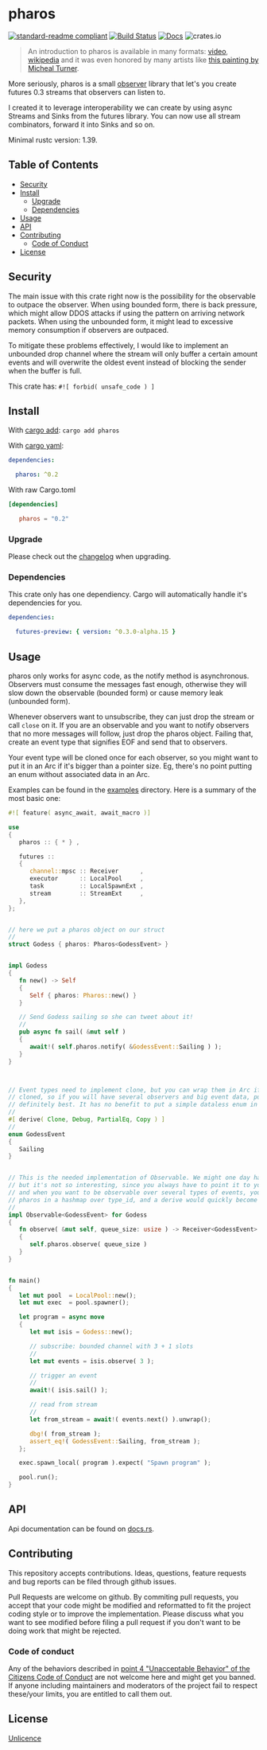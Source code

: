 # pharos

[![standard-readme compliant](https://img.shields.io/badge/readme%20style-standard-brightgreen.svg?style=flat-square)](https://github.com/RichardLitt/standard-readme)
[![Build Status](https://api.travis-ci.org/najamelan/pharos.svg?branch=master)](https://travis-ci.org/najamelan/pharos)
[![Docs](https://docs.rs/pharos/badge.svg)](https://docs.rs/pharos)
![crates.io](https://img.shields.io/crates/v/pharos.svg)

> An introduction to pharos is available in many formats: [video](https://youtu.be/BAzsxW-nxh8), [wikipedia](https://en.wikipedia.org/wiki/Lighthouse_of_Alexandria) and it was even honored by many artists like [this painting by Micheal Turner](http://omeka.wustl.edu/omeka/files/original/2694d12580166e77d40afd37b492a78e.jpg).

More seriously, pharos is a small [observer](https://en.wikipedia.org/wiki/Observer_pattern) library that let's you create futures 0.3 streams that observers can listen to.

I created it to leverage interoperability we can create by using async Streams and Sinks from the futures library. You can now use all stream combinators, forward it into Sinks and so on.

Minimal rustc version: 1.39.

## Table of Contents

- [Security](#security)
- [Install](#install)
  - [Upgrade](#upgrade)
  - [Dependencies](#dependencies)
- [Usage](#usage)
- [API](#api)
- [Contributing](#contributing)
  - [Code of Conduct](#code-of-conduct)
- [License](#license)

## Security

The main issue with this crate right now is the possibility for the observable to outpace the observer. When using bounded form, there is back pressure, which might allow DDOS attacks if using the pattern on arriving network packets. When using the unbounded form, it might lead to excessive memory consumption if observers are outpaced.

To mitigate these problems effectively, I would like to implement an unbounded drop channel where the stream will only buffer a certain amount events and will overwrite the oldest event instead of blocking the sender when the buffer is full.

This crate has: `#![ forbid( unsafe_code ) ]`


## Install

With [cargo add](https://github.com/killercup/cargo-edit):
`cargo add pharos`

With [cargo yaml](https://gitlab.com/storedbox/cargo-yaml):
```yaml
dependencies:

  pharos: ^0.2
```

With raw Cargo.toml
```toml
[dependencies]

   pharos = "0.2"
```

### Upgrade

Please check out the [changelog](https://github.com/najamelan/pharos/blob/master/CHANGELOG.md) when upgrading.


### Dependencies

This crate only has one dependiency. Cargo will automatically handle it's dependencies for you.

```yaml
dependencies:

  futures-preview: { version: ^0.3.0-alpha.15 }
```

## Usage

pharos only works for async code, as the notify method is asynchronous. Observers must consume the messages
fast enough, otherwise they will slow down the observable (bounded form) or cause memory leak (unbounded form).

Whenever observers want to unsubscribe, they can just drop the stream or call `close` on it. If you are an observable and you want to notify observers that no more messages will follow, just drop the pharos object. Failing that, create an event type that signifies EOF and send that to observers.

Your event type will be cloned once for each observer, so you might want to put it in an Arc if it's bigger than a pointer size. Eg, there's no point putting an enum without associated data in an Arc.

Examples can be found in the [examples](https://github.com/najamelan/pharos/tree/master/examples) directory. Here is a summary of the most basic one:

```rust
#![ feature( async_await, await_macro )]

use
{
   pharos :: { * } ,

   futures ::
   {
      channel::mpsc :: Receiver      ,
      executor      :: LocalPool     ,
      task          :: LocalSpawnExt ,
      stream        :: StreamExt     ,
   },
};


// here we put a pharos object on our struct
//
struct Godess { pharos: Pharos<GodessEvent> }


impl Godess
{
   fn new() -> Self
   {
      Self { pharos: Pharos::new() }
   }

   // Send Godess sailing so she can tweet about it!
   //
   pub async fn sail( &mut self )
   {
      await!( self.pharos.notify( &GodessEvent::Sailing ) );
   }
}



// Event types need to implement clone, but you can wrap them in Arc if not. Also they will be
// cloned, so if you will have several observers and big event data, putting them in an Arc is
// definitely best. It has no benefit to put a simple dataless enum in an Arc though.
//
#[ derive( Clone, Debug, PartialEq, Copy ) ]
//
enum GodessEvent
{
   Sailing
}


// This is the needed implementation of Observable. We might one day have a derive for this,
// but it's not so interesting, since you always have to point it to your pharos object,
// and when you want to be observable over several types of events, you might want to keep
// pharos in a hashmap over type_id, and a derive would quickly become a mess.
//
impl Observable<GodessEvent> for Godess
{
   fn observe( &mut self, queue_size: usize ) -> Receiver<GodessEvent>
   {
      self.pharos.observe( queue_size )
   }
}


fn main()
{
   let mut pool  = LocalPool::new();
   let mut exec  = pool.spawner();

   let program = async move
   {
      let mut isis = Godess::new();

      // subscribe: bounded channel with 3 + 1 slots
      //
      let mut events = isis.observe( 3 );

      // trigger an event
      //
      await!( isis.sail() );

      // read from stream
      //
      let from_stream = await!( events.next() ).unwrap();

      dbg!( from_stream );
      assert_eq!( GodessEvent::Sailing, from_stream );
   };

   exec.spawn_local( program ).expect( "Spawn program" );

   pool.run();
}
```


## API

Api documentation can be found on [docs.rs](https://docs.rs/pharos).


## Contributing

This repository accepts contributions. Ideas, questions, feature requests and bug reports can be filed through github issues.

Pull Requests are welcome on github. By commiting pull requests, you accept that your code might be modified and reformatted to fit the project coding style or to improve the implementation. Please discuss what you want to see modified before filing a pull request if you don't want to be doing work that might be rejected.


### Code of conduct

Any of the behaviors described in [point 4 "Unacceptable Behavior" of the Citizens Code of Conduct](http://citizencodeofconduct.org/#unacceptable-behavior) are not welcome here and might get you banned. If anyone including maintainers and moderators of the project fail to respect these/your limits, you are entitled to call them out.

## License

[Unlicence](https://unlicense.org/)
